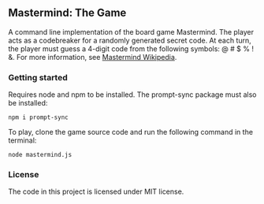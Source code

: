 ## Mastermind: The Game

A command line implementation of the board game Mastermind. The player acts as a codebreaker for a randomly generated secret code. 
At each turn, the player must guess a 4-digit code from the following symbols: @ # $ % ! &. 
For more information, see [Mastermind Wikipedia](https://en.wikipedia.org/wiki/Mastermind_(board_game)).

### Getting started
Requires node and npm to be installed. The prompt-sync package must also be installed:

`npm i prompt-sync`

To play, clone the game source code and run the following command in the terminal:

`node mastermind.js`

### License

The code in this project is licensed under MIT license.
